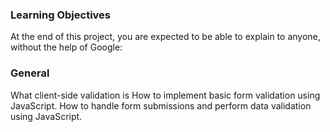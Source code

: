### Learning Objectives
At the end of this project, you are expected to be able to explain to anyone, without the help of Google:

### General
What client-side validation is
How to implement basic form validation using JavaScript.
How to handle form submissions and perform data validation using JavaScript.